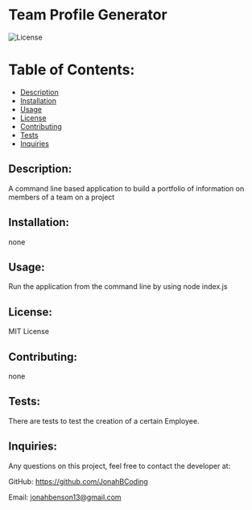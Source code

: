 # <h1> Team Profile Generator</h1>

![License](https://img.shields.io/static/v1?label=License&message=MIT%20License&color=brightgreen)
    
# Table of Contents:
* [Description](#description)
* [Installation](#installation)
* [Usage](#usage)
* [License](#license)
* [Contributing](#contributing)
* [Tests](#tests)
* [Inquiries](#inquiries)
    
## Description:
    
A command line based application to build a portfolio of information on members of a team on a project
    
## Installation:
    
none
    
## Usage:
    
Run the application from the command line by using node index.js
    
## License: 

MIT License
    
## Contributing:
    
none
    
## Tests:
    
There are tests to test the creation of a certain Employee.
    
## Inquiries:
    
Any questions on this project, feel free to contact the developer at:
    
GitHub: <https://github.com/JonahBCoding>
    
Email: <jonahbenson13@gmail.com>
